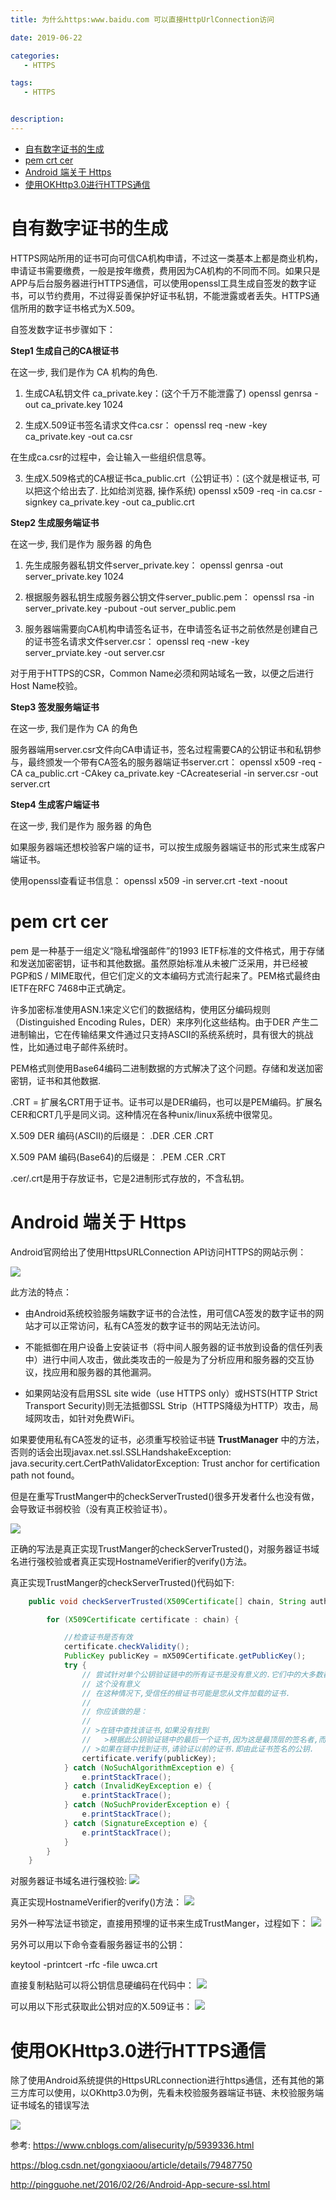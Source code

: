 ```yaml
---
title: 为什么https:www.baidu.com 可以直接HttpUrlConnection访问

date: 2019-06-22

categories: 
   - HTTPS

tags: 
   - HTTPS 


description: ​
---
```

<!-- TOC -->

- [自有数字证书的生成](#自有数字证书的生成)
- [pem crt cer](#pem-crt-cer)
- [Android 端关于 Https](#android-端关于-https)
- [使用OKHttp3.0进行HTTPS通信](#使用okhttp30进行https通信)

<!-- /TOC -->



# 自有数字证书的生成

HTTPS网站所用的证书可向可信CA机构申请，不过这一类基本上都是商业机构，申请证书需要缴费，一般是按年缴费，费用因为CA机构的不同而不同。如果只是APP与后台服务器进行HTTPS通信，可以使用openssl工具生成自签发的数字证书，可以节约费用，不过得妥善保护好证书私钥，不能泄露或者丢失。HTTPS通信所用的数字证书格式为X.509。

自签发数字证书步骤如下：

**Step1 生成自己的CA根证书**

在这一步, 我们是作为 CA 机构的角色. 

1. 生成CA私钥文件 ca_private.key：(这个千万不能泄露了)
openssl genrsa -out ca_private.key 1024

2. 生成X.509证书签名请求文件ca.csr：
openssl req -new -key ca_private.key -out ca.csr

在生成ca.csr的过程中，会让输入一些组织信息等。

3. 生成X.509格式的CA根证书ca_public.crt（公钥证书）：(这个就是根证书, 可以把这个给出去了. 比如给浏览器, 操作系统)
openssl x509 -req -in ca.csr -signkey ca_private.key -out ca_public.crt

**Step2 生成服务端证书**

在这一步, 我们是作为 服务器 的角色

1. 先生成服务器私钥文件server_private.key：
openssl genrsa -out server_private.key 1024

2. 根据服务器私钥生成服务器公钥文件server_public.pem：
openssl rsa -in server_private.key -pubout -out server_public.pem

3. 服务器端需要向CA机构申请签名证书，在申请签名证书之前依然是创建自己的证书签名请求文件server.csr：
openssl req -new -key server_prviate.key -out server.csr



对于用于HTTPS的CSR，Common Name必须和网站域名一致，以便之后进行Host Name校验。

**Step3 签发服务端证书**

在这一步, 我们是作为 CA 的角色

服务器端用server.csr文件向CA申请证书，签名过程需要CA的公钥证书和私钥参与，最终颁发一个带有CA签名的服务器端证书server.crt：
openssl x509 -req -CA ca_public.crt -CAkey ca_private.key -CAcreateserial -in server.csr -out server.crt

**Step4 生成客户端证书**

在这一步, 我们是作为 服务器 的角色

如果服务器端还想校验客户端的证书，可以按生成服务器端证书的形式来生成客户端证书。

使用openssl查看证书信息：
openssl x509 -in server.crt -text -noout




# pem crt cer

pem 是一种基于一组定义“隐私增强邮件”的1993 IETF标准的文件格式，用于存储和发送加密密钥，证书和其他数据。虽然原始标准从未被广泛采用，并已经被PGP和S / MIME取代，但它们定义的文本编码方式流行起来了。PEM格式最终由IETF在RFC 7468中正式确定。

许多加密标准使用ASN.1来定义它们的数据结构，使用区分编码规则（Distinguished Encoding Rules，DER）来序列化这些结构。由于DER 产生二进制输出，它在传输结果文件通过只支持ASCII的系统系统时，具有很大的挑战性，比如通过电子邮件系统时。

PEM格式则使用Base64编码二进制数据的方式解决了这个问题。存储和发送加密密钥，证书和其他数据.


.CRT = 扩展名CRT用于证书。证书可以是DER编码，也可以是PEM编码。扩展名CER和CRT几乎是同义词。这种情况在各种unix/linux系统中很常见。

X.509 DER 编码(ASCII)的后缀是： .DER .CER .CRT

X.509 PAM 编码(Base64)的后缀是： .PEM .CER .CRT

.cer/.crt是用于存放证书，它是2进制形式存放的，不含私钥。



# Android 端关于 Https

Android官网给出了使用HttpsURLConnection API访问HTTPS的网站示例：

![](https://cdn.jsdelivr.net/gh/fanshanhong/note-image/android_https_urlconnection.jpeg)

此方法的特点：

* 由Android系统校验服务端数字证书的合法性，用可信CA签发的数字证书的网站才可以正常访问，私有CA签发的数字证书的网站无法访问。

* 不能抵御在用户设备上安装证书（将中间人服务器的证书放到设备的信任列表中）进行中间人攻击，做此类攻击的一般是为了分析应用和服务器的交互协议，找应用和服务器的其他漏洞。

* 如果网站没有启用SSL site wide（use HTTPS only）或HSTS(HTTP Strict Transport Security)则无法抵御SSL Strip（HTTPS降级为HTTP）攻击，局域网攻击，如针对免费WiFi。


如果要使用私有CA签发的证书，必须重写校验证书链 **TrustManager** 中的方法，否则的话会出现javax.net.ssl.SSLHandshakeException: java.security.cert.CertPathValidatorException: Trust anchor for certification path not found。

但是在重写TrustManger中的checkServerTrusted()很多开发者什么也没有做，会导致证书弱校验（没有真正校验证书）。


![](https://cdn.jsdelivr.net/gh/fanshanhong/note-image/wake_cert.png)


正确的写法是真正实现TrustManger的checkServerTrusted()，对服务器证书域名进行强校验或者真正实现HostnameVerifier的verify()方法。

真正实现TrustManger的checkServerTrusted()代码如下:


```java
    public void checkServerTrusted(X509Certificate[] chain, String authType) throws CertificateException {

        for (X509Certificate certificate : chain) {

            //检查证书是否有效
            certificate.checkValidity();
            PublicKey publicKey = mX509Certificate.getPublicKey();
            try {
                // 尝试针对单个公钥验证链中的所有证书是没有意义的.它们中的大多数都不会被它签名,因此该过程必然会失败,并向调用者抛出异常.
                // 这个没有意义
                // 在这种情况下,受信任的根证书可能是您从文件加载的证书.
                //
                // 你应该做的是：
                //
                // >在链中查找该证书,如果没有找到
                //   >根据此公钥验证链中的最后一个证书,因为这是最顶层的签名者,而且这是您唯一需要信任的证书.其余的人都被他们在链中的各自成员所信任,他们的继承者都不是这个受信任的根证书,(1).
                // >如果在链中找到证书,请验证以前的证书.即由此证书签名的公钥.
                certificate.verify(publicKey);
            } catch (NoSuchAlgorithmException e) {
                e.printStackTrace();
            } catch (InvalidKeyException e) {
                e.printStackTrace();
            } catch (NoSuchProviderException e) {
                e.printStackTrace();
            } catch (SignatureException e) {
                e.printStackTrace();
            }
        }
    }
```



对服务器证书域名进行强校验:
![](https://cdn.jsdelivr.net/gh/fanshanhong/note-image/strong_varifier.jpeg)

真正实现HostnameVerifier的verify()方法：
![](https://cdn.jsdelivr.net/gh/fanshanhong/note-image/verifier_impl.jpeg)


另外一种写法证书锁定，直接用预埋的证书来生成TrustManger，过程如下：
![](https://cdn.jsdelivr.net/gh/fanshanhong/note-image/lock_cert.png)


另外可以用以下命令查看服务器证书的公钥：

keytool -printcert -rfc -file uwca.crt

直接复制粘贴可以将公钥信息硬编码在代码中：
![](https://cdn.jsdelivr.net/gh/fanshanhong/note-image/pub_key.png)

可以用以下形式获取此公钥对应的X.509证书：
![](https://cdn.jsdelivr.net/gh/fanshanhong/note-image/get_cert.jpeg)


# 使用OKHttp3.0进行HTTPS通信

除了使用Android系统提供的HttpsURLconnection进行https通信，还有其他的第三方库可以使用，以OKhttp3.0为例，先看未校验服务器端证书链、未校验服务端证书域名的错误写法



![](https://cdn.jsdelivr.net/gh/fanshanhong/note-image/okhttp_https.png)





参考: https://www.cnblogs.com/alisecurity/p/5939336.html

https://blog.csdn.net/gongxiaoou/article/details/79487750

http://pingguohe.net/2016/02/26/Android-App-secure-ssl.html